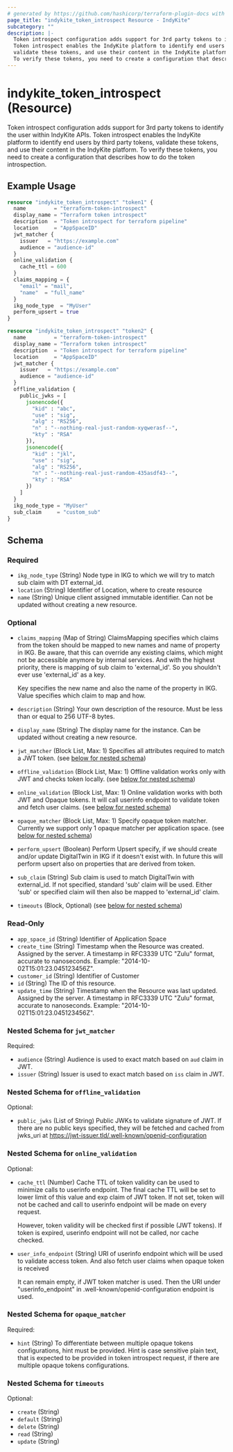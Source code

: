 ```yaml
---
# generated by https://github.com/hashicorp/terraform-plugin-docs with custom templates
page_title: "indykite_token_introspect Resource - IndyKite"
subcategory: ""
description: |-
  Token introspect configuration adds support for 3rd party tokens to identify the user within IndyKite APIs.
  Token introspect enables the IndyKite platform to identify end users by third party tokens,
  validate these tokens, and use their content in the IndyKite platform.
  To verify these tokens, you need to create a configuration that describes how to do the token introspection.
---
```


# indykite_token_introspect (Resource)

Token introspect configuration adds support for 3rd party tokens to identify the user within IndyKite APIs.
		Token introspect enables the IndyKite platform to identify end users by third party tokens,
		validate these tokens, and use their content in the IndyKite platform.
		To verify these tokens, you need to create a configuration that describes how to do the token introspection.

## Example Usage

```terraform
resource "indykite_token_introspect" "token1" {
  name         = "terraform-token-introspect"
  display_name = "Terraform token introspect"
  description  = "Token introspect for terraform pipeline"
  location     = "AppSpaceID"
  jwt_matcher {
    issuer   = "https://example.com"
    audience = "audience-id"
  }
  online_validation {
    cache_ttl = 600
  }
  claims_mapping = {
    "email" = "mail",
    "name"  = "full_name"
  }
  ikg_node_type  = "MyUser"
  perform_upsert = true
}

resource "indykite_token_introspect" "token2" {
  name         = "terraform-token-introspect"
  display_name = "Terraform token introspect"
  description  = "Token introspect for terraform pipeline"
  location     = "AppSpaceID"
  jwt_matcher {
    issuer   = "https://example.com"
    audience = "audience-id"
  }
  offline_validation {
    public_jwks = [
      jsonencode({
        "kid" : "abc",
        "use" : "sig",
        "alg" : "RS256",
        "n" : "--nothing-real-just-random-xyqwerasf--",
        "kty" : "RSA"
      }),
      jsonencode({
        "kid" : "jkl",
        "use" : "sig",
        "alg" : "RS256",
        "n" : "--nothing-real-just-random-435asdf43--",
        "kty" : "RSA"
      })
    ]
  }
  ikg_node_type = "MyUser"
  sub_claim     = "custom_sub"
}
```

<!-- schema generated by tfplugindocs -->
## Schema

### Required

- `ikg_node_type` (String) Node type in IKG to which we will try to match sub claim with DT external_id.
- `location` (String) Identifier of Location, where to create resource
- `name` (String) Unique client assigned immutable identifier. Can not be updated without creating a new resource.

### Optional

- `claims_mapping` (Map of String) ClaimsMapping specifies which claims from the token should be mapped to new names and name of property in IKG.
    Be aware, that this can override any existing claims, which might not be accessible anymore by internal services.
    And with the highest priority, there is mapping of sub claim to 'external_id'. So you shouldn't ever use 'external_id' as a key.

    Key specifies the new name and also the name of the property in IKG.
    Value specifies which claim to map and how.
- `description` (String) Your own description of the resource. Must be less than or equal to 256 UTF-8 bytes.
- `display_name` (String) The display name for the instance. Can be updated without creating a new resource.
- `jwt_matcher` (Block List, Max: 1) Specifies all attributes required to match a JWT token. (see [below for nested schema](#nestedblock--jwt_matcher))
- `offline_validation` (Block List, Max: 1) Offline validation works only with JWT and checks token locally. (see [below for nested schema](#nestedblock--offline_validation))
- `online_validation` (Block List, Max: 1) Online validation works with both JWT and Opaque tokens. It will call userinfo endpoint to validate token and fetch user claims. (see [below for nested schema](#nestedblock--online_validation))
- `opaque_matcher` (Block List, Max: 1) Specify opaque token matcher. Currently we support only 1 opaque matcher per application space. (see [below for nested schema](#nestedblock--opaque_matcher))
- `perform_upsert` (Boolean) Perform Upsert specify, if we should create and/or update DigitalTwin in IKG if it doesn't exist with.
	In future this will perform upsert also on properties that are derived from token.
- `sub_claim` (String) Sub claim is used to match DigitalTwin with external_id. If not specified, standard 'sub' claim will be used. Either 'sub' or specified claim will then also be mapped to 'external_id' claim.
- `timeouts` (Block, Optional) (see [below for nested schema](#nestedblock--timeouts))

### Read-Only

- `app_space_id` (String) Identifier of Application Space
- `create_time` (String) Timestamp when the Resource was created. Assigned by the server. A timestamp in RFC3339 UTC "Zulu" format, accurate to nanoseconds. Example: "2014-10-02T15:01:23.045123456Z".
- `customer_id` (String) Identifier of Customer
- `id` (String) The ID of this resource.
- `update_time` (String) Timestamp when the Resource was last updated. Assigned by the server. A timestamp in RFC3339 UTC "Zulu" format, accurate to nanoseconds. Example: "2014-10-02T15:01:23.045123456Z".

<a id="nestedblock--jwt_matcher"></a>
### Nested Schema for `jwt_matcher`

Required:

- `audience` (String) Audience is used to exact match based on `aud` claim in JWT.
- `issuer` (String) Issuer is used to exact match based on `iss` claim in JWT.


<a id="nestedblock--offline_validation"></a>
### Nested Schema for `offline_validation`

Optional:

- `public_jwks` (List of String) Public JWKs to validate signature of JWT. If there are no public keys specified, they will be fetched and cached from jwks_uri at https://jwt-issuer.tld/.well-known/openid-configuration


<a id="nestedblock--online_validation"></a>
### Nested Schema for `online_validation`

Optional:

- `cache_ttl` (Number) Cache TTL of token validity can be used to minimize calls to userinfo endpoint.
    The final cache TTL will be set to lower limit of this value and exp claim of JWT token.
    If not set, token will not be cached and call to userinfo endpoint will be made on every request.

    However, token validity will be checked first if possible (JWT tokens).
    If token is expired, userinfo endpoint will not be called, nor cache checked.
- `user_info_endpoint` (String) URI of userinfo endpoint which will be used to validate access token.
    And also fetch user claims when opaque token is received

    It can remain empty, if JWT token matcher is used.
    Then the URI under "userinfo_endpoint" in .well-known/openid-configuration endpoint is used.


<a id="nestedblock--opaque_matcher"></a>
### Nested Schema for `opaque_matcher`

Required:

- `hint` (String) To differentiate between multiple opaque tokens configurations, hint must be provided. Hint is case sensitive plain text, that is expected to be provided in token introspect request, if there are multiple opaque tokens configurations.


<a id="nestedblock--timeouts"></a>
### Nested Schema for `timeouts`

Optional:

- `create` (String)
- `default` (String)
- `delete` (String)
- `read` (String)
- `update` (String)


